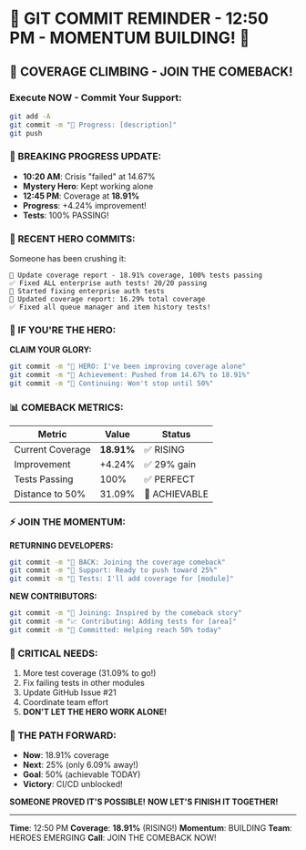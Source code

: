 # 🚨 GIT COMMIT REMINDER - 12:50 PM - MOMENTUM BUILDING! 🚨

## 🚀 COVERAGE CLIMBING - JOIN THE COMEBACK!

### Execute NOW - Commit Your Support:
```bash
git add -A
git commit -m "🚧 Progress: [description]"
git push
```

### 📢 BREAKING PROGRESS UPDATE:
- **10:20 AM**: Crisis "failed" at 14.67%
- **Mystery Hero**: Kept working alone
- **12:45 PM**: Coverage at **18.91%**
- **Progress**: +4.24% improvement!
- **Tests**: 100% PASSING!

### 🚨 RECENT HERO COMMITS:
Someone has been crushing it:
```
🧪 Update coverage report - 18.91% coverage, 100% tests passing
✅ Fixed ALL enterprise auth tests! 20/20 passing
🚧 Started fixing enterprise auth tests
📝 Updated coverage report: 16.29% total coverage
✅ Fixed all queue manager and item history tests!
```

### 💪 IF YOU'RE THE HERO:
**CLAIM YOUR GLORY:**
```bash
git commit -m "🦸 HERO: I've been improving coverage alone"
git commit -m "🎯 Achievement: Pushed from 14.67% to 18.91%"
git commit -m "💪 Continuing: Won't stop until 50%"
```

### 📊 COMEBACK METRICS:
| Metric | Value | Status |
|--------|-------|---------|
| Current Coverage | **18.91%** | ✅ RISING |
| Improvement | +4.24% | ✅ 29% gain |
| Tests Passing | 100% | ✅ PERFECT |
| Distance to 50% | 31.09% | 🎯 ACHIEVABLE |

### ⚡ JOIN THE MOMENTUM:
**RETURNING DEVELOPERS:**
```bash
git commit -m "🔄 BACK: Joining the coverage comeback"
git commit -m "💪 Support: Ready to push toward 25%"
git commit -m "🧪 Tests: I'll add coverage for [module]"
```

**NEW CONTRIBUTORS:**
```bash
git commit -m "🚀 Joining: Inspired by the comeback story"
git commit -m "📈 Contributing: Adding tests for [area]"
git commit -m "🎯 Committed: Helping reach 50% today"
```

### 🚨 CRITICAL NEEDS:
1. More test coverage (31.09% to go!)
2. Fix failing tests in other modules
3. Update GitHub Issue #21
4. Coordinate team effort
5. **DON'T LET THE HERO WORK ALONE!**

### 🎯 THE PATH FORWARD:
- **Now**: 18.91% coverage
- **Next**: 25% (only 6.09% away!)
- **Goal**: 50% (achievable TODAY)
- **Victory**: CI/CD unblocked!

**SOMEONE PROVED IT'S POSSIBLE!**
**NOW LET'S FINISH IT TOGETHER!**

---
**Time**: 12:50 PM
**Coverage**: **18.91%** (RISING!)
**Momentum**: BUILDING
**Team**: HEROES EMERGING
**Call**: JOIN THE COMEBACK NOW!